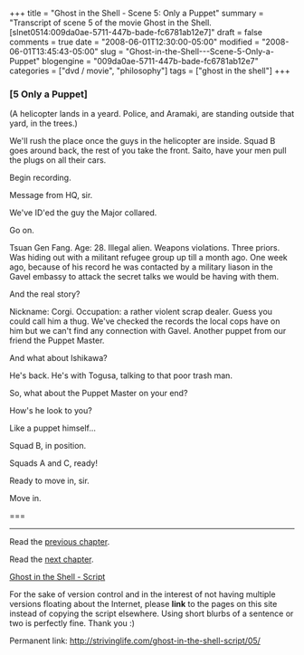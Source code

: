 +++
title = "Ghost in the Shell - Scene 5: Only a Puppet"
summary = "Transcript of scene 5 of the movie Ghost in the Shell. [slnet0514:009da0ae-5711-447b-bade-fc6781ab12e7]"
draft = false
comments = true
date = "2008-06-01T12:30:00-05:00"
modified = "2008-06-01T13:45:43-05:00"
slug = "Ghost-in-the-Shell---Scene-5-Only-a-Puppet"
blogengine = "009da0ae-5711-447b-bade-fc6781ab12e7"
categories = ["dvd / movie", "philosophy"]
tags = ["ghost in the shell"]
+++

<h3>[5 Only a Puppet]</h3>
<p>
(A helicopter lands in a yeard. Police, and Aramaki, are standing outside that yard, in the trees.) 
</p>
<p>
We&#39;ll rush the place once the guys in the helicopter are inside. Squad B goes around back, the rest of you take the front. Saito, have your men pull the plugs on all their cars. 
</p>
<p>
Begin recording. 
</p>
<p>
Message from HQ, sir. 
</p>
<p>
We&#39;ve ID&#39;ed the guy the Major collared. 
</p>
<p>
Go on. 
</p>
<p>
Tsuan Gen Fang. Age: 28. Illegal alien. Weapons violations. Three priors. Was hiding out with a militant refugee group up till a month ago. One week ago, because of his record he was contacted by a military liason in the Gavel embassy to attack the secret talks we would be having with them. 
</p>
<p>
And the real story? 
</p>
<p>
Nickname: Corgi. Occupation: a rather violent scrap dealer. Guess you could call him a thug. We&#39;ve checked the records the local cops have on him but we can&#39;t find any connection with Gavel. Another puppet from our friend the Puppet Master. 
</p>
<p>
And what about Ishikawa? 
</p>
<p>
He&#39;s back. He&#39;s with Togusa, talking to that poor trash man. 
</p>
<p>
So, what about the Puppet Master on your end? 
</p>
<p>
How&#39;s he look to you? 
</p>
<p>
Like a puppet himself... 
</p>
<p>
Squad B, in position. 
</p>
<p>
Squads A and C, ready! 
</p>
<p>
Ready to move in, sir. 
</p>
<p>
Move in. 
</p>
<p>
=== 
</p>
<hr />
<p>
Read the <a href="/ghost-in-the-shell-script/04/">previous chapter</a>. 
</p>
<p>
Read the <a href="/ghost-in-the-shell-script/06/">next chapter</a>. 
</p>
<p>
<a href="/ghost-in-the-shell-script/">Ghost in the Shell - Script</a> 
</p>
<div class="tip">
<p>
For the sake of version control and in the interest of not having multiple versions floating about the Internet, please <strong>link</strong> to the pages on this site instead of copying the script elsewhere. Using short blurbs of a sentence or two is perfectly fine. Thank you :) 
</p>
<p>
Permanent link: <a href="/ghost-in-the-shell-script/05/">http://strivinglife.com/ghost-in-the-shell-script/05/</a> 
</p>
</div>

